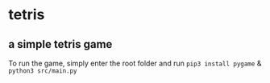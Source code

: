 # tetris
a simple tetris game
---
To run the game, simply enter the root folder and run ```pip3 install pygame``` & ```python3 src/main.py```
